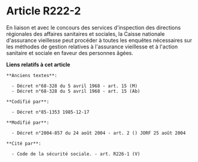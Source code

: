 # Article R222-2

En liaison et avec le concours des services d'inspection des directions régionales des affaires sanitaires et sociales, la
Caisse nationale d'assurance vieillesse peut procéder à toutes les enquêtes nécessaires sur les méthodes de gestion relatives
à l'assurance vieillesse et à l'action sanitaire et sociale en faveur des personnes âgées.

**Liens relatifs à cet article**

	**Anciens textes**:

	  - Décret n°68-328 du 5 avril 1968 - art. 15 (M)
	  - Décret n°68-328 du 5 avril 1968 - art. 15 (Ab)

	**Codifié par**:

	  - Décret n°85-1353 1985-12-17

	**Modifié par**:

	  - Décret n°2004-857 du 24 août 2004 - art. 2 () JORF 25 août 2004

	**Cité par**:

	  - Code de la sécurité sociale. - art. R226-1 (V)
